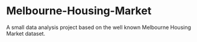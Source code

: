 # Melbourne-Housing-Market
A small data analysis project based on the well known Melbourne Housing Market dataset.
